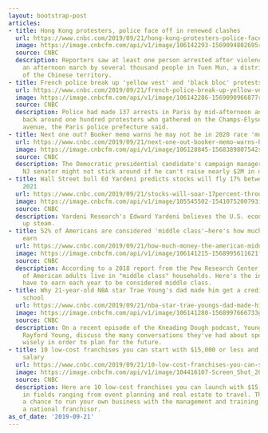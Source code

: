 ```yaml
---
layout: bootstrap-post
articles:
- title: Hong Kong protesters, police face off in renewed clashes
  url: https://www.cnbc.com/2019/09/21/hong-kong-protesters-police-face-off-in-renewed-clashes.html
  image: https://image.cnbcfm.com/api/v1/image/106142293-1569094802695rtx73xn7.jpg?v=1569094892
  source: CNBC
  description: Reporters saw at least one person arrested after violence erupted following
    an afternoon march by several thousand people in Tuen Mun, a district in the northwest
    of the Chinese territory.
- title: French police break up 'yellow vest' and 'black bloc' protests in Paris
  url: https://www.cnbc.com/2019/09/21/french-police-break-up-yellow-vest-and-black-bloc-protests-in-paris.html
  image: https://image.cnbcfm.com/api/v1/image/106142286-1569090966877rtx73y1p.jpg?v=1569091049
  source: CNBC
  description: Police had made 137 arrests in Paris by mid-afternoon and had pushed
    back around one hundred protesters who gathered on the Champs-Elysees shopping
    avenue, the Paris police prefecture said.
- title: Next one out? Booker memo warns he may not be in 2020 race 'much longer'
  url: https://www.cnbc.com/2019/09/21/next-one-out-booker-memo-warns-he-may-not-be-in-2020-race-much-longer.html
  image: https://image.cnbcfm.com/api/v1/image/106128845-1568389807542senatorcorybooker.jpg?v=1568389840
  source: CNBC
  description: The Democratic presidential candidate's campaign manager warned the
    NJ senator might not stick around if he can't raise nearly $2M in days.
- title: Wall Street bull Ed Yardeni predicts stocks will fly 17% between now and
    2021
  url: https://www.cnbc.com/2019/09/21/stocks-will-soar-17percent-through-2020-market-bull-ed-yardeni-predicts.html
  image: https://image.cnbcfm.com/api/v1/image/105545502-1541075200793img_0323r.jpg?v=1562876755
  source: CNBC
  description: Yardeni Research's Edward Yardeni believes the U.S. economy is picking
    up steam.
- title: 52% of Americans are considered 'middle class'—here's how much money they
    earn
  url: https://www.cnbc.com/2019/09/21/how-much-money-the-american-middle-class-earns.html
  image: https://image.cnbcfm.com/api/v1/image/106141215-1568995611621family-walking_t20_7la4p7.jpg?v=1568995724
  source: CNBC
  description: According to a 2018 report from the Pew Research Center, about half
    of American adults live in "middle class" households. Here's the income you'd
    have to earn each year to be considered middle class.
- title: Why 21-year-old NBA star Trae Young's dad made him get a credit card in high
    school
  url: https://www.cnbc.com/2019/09/21/nba-star-trae-youngs-dad-made-him-get-a-credit-card-in-high-school.html
  image: https://image.cnbcfm.com/api/v1/image/106141280-1568997666733gettyimages-1142092812.jpeg?v=1568997747
  source: CNBC
  description: On a recent episode of the Kneading Dough podcast, Young and his dad,
    Rayford Young, discuss the many conversations they've had about spending money
    wisely in order to plan for the future.
- title: 10 low-cost franchises you can start with $15,000 or less and reap a six-figure
    salary
  url: https://www.cnbc.com/2019/09/21/10-low-cost-franchises-you-can-start-with-15000-or-less.html
  image: https://image.cnbcfm.com/api/v1/image/104416107-Screen_Shot_2017-04-20_at_3.27.32_PM-1.jpg?v=1568309946
  source: CNBC
  description: Here are 10 low-cost franchises you can launch with $15,000 or less,
    in fields ranging from event planning and real estate to travel. They give you
    a chance to run your own business with the management and training support of
    a national franchisor.
as_of_date: '2019-09-21'
---
```


